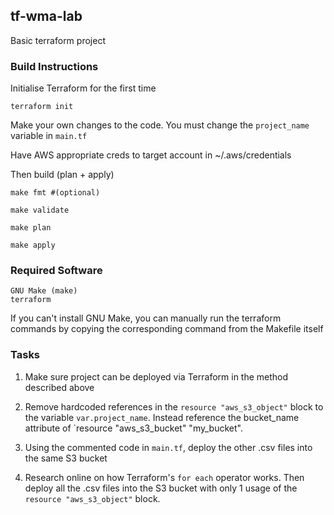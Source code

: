 ## tf-wma-lab

Basic terraform project 

### Build Instructions

Initialise Terraform for the first time
```
terraform init
```

Make your own changes to the code. You must change the `project_name` variable in `main.tf`

Have AWS appropriate creds to target account in ~/.aws/credentials

Then build (plan + apply)

```
make fmt #(optional)

make validate

make plan

make apply
```

### Required Software
```
GNU Make (make)
terraform
```

If you can't install GNU Make, you can manually run the terraform commands by copying the corresponding command from the Makefile itself

### Tasks

1. Make sure project can be deployed via Terraform in the method described above

2. Remove hardcoded references in the `resource "aws_s3_object"` block to the variable `var.project_name`. Instead reference the bucket_name attribute of `resource "aws_s3_bucket" "my_bucket". 

3. Using the commented code in `main.tf`, deploy the other .csv files into the same S3 bucket

4. Research online on how Terraform's `for each` operator works. Then deploy all the .csv files into the S3 bucket with only 1 usage of the `resource "aws_s3_object"` block.

